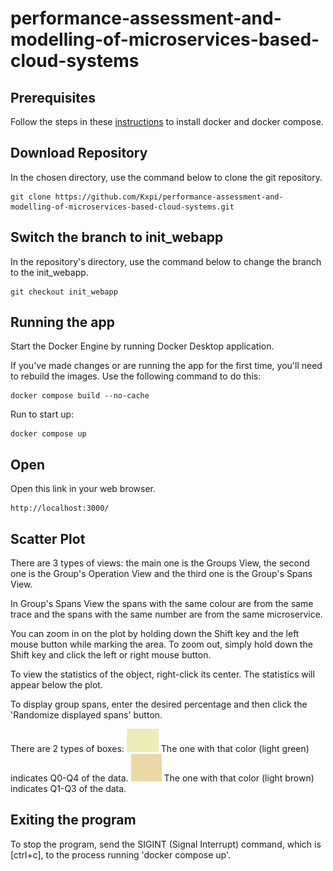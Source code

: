 # performance-assessment-and-modelling-of-microservices-based-cloud-systems

## Prerequisites

Follow the steps in these [instructions](https://docs.docker.com/desktop/install/windows-install/) to install docker and docker compose.

## Download Repository

In the chosen directory, use the command below to clone the git repository.
<!-- markdownlint-disable-next-line MD034 -->
```shell
git clone https://github.com/Kxpi/performance-assessment-and-modelling-of-microservices-based-cloud-systems.git
```

## Switch the branch to init_webapp

In the repository's directory, use the command below to change the branch to the init_webapp.

```shell
git checkout init_webapp
```

## Running the app

Start the Docker Engine by running Docker Desktop application.

If you've made changes or are running the app for the first time, you'll need to rebuild the images. Use the following command to do this:

```shell
docker compose build --no-cache
```

Run to start up:

```shell
docker compose up
```

## Open

Open this link in your web browser.

```url
http://localhost:3000/
```

## Scatter Plot

There are 3 types of views: the main one is the Groups View, the second one is the Group's Operation View and the third one is the Group's Spans View.

In Group's Spans View the spans with the same colour are from the same trace and the spans with the same number are from the same microservice.

You can zoom in on the plot by holding down the Shift key and the left mouse button while marking the area. To zoom out, simply hold down the Shift key and click the left or right mouse button.

To view the statistics of the object, right-click its center. The statistics will appear below the plot.

To display group spans, enter the desired percentage and then click the 'Randomize displayed spans' button.

There are 2 types of boxes:
![Green](image-1.png) The one with that color (light green) indicates Q0-Q4 of the data.
![Brown](image-2.png) The one with that color (light brown) indicates Q1-Q3 of the data.

## Exiting the program

To stop the program, send the SIGINT (Signal Interrupt) command, which is [ctrl+c], to the process running 'docker compose up'.
